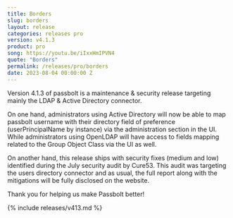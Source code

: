 ```yaml
---
title: Borders
slug: borders
layout: release
categories: releases pro
version: v4.1.3
product: pro
song: https://youtu.be/iIxxHmIPVN4
quote: "Borders"
permalink: /releases/pro/borders
date: 2023-08-04 00:00:00 Z
---
```


Version 4.1.3 of passbolt is a maintenance & security release targeting mainly the LDAP & Active Directory connector.

On one hand, administrators using Active Directory will now be able to map passbolt username with their directory field of preference (userPrincipalName by instance) via the administration section in the UI. While administrators using OpenLDAP will have access to fields mapping related to the Group Object Class via the UI as well.

On another hand, this release ships with security fixes (medium and low) identified during the July security audit by Cure53. This audit was targeting the users directory connector and as usual, the full report along with the mitigations will be fully disclosed on the website.

Thank you for helping us make Passbolt better!

{% include releases/v413.md %}